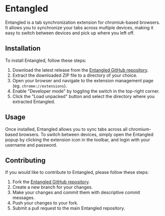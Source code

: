# Entangled

Entangled is a tab synchronization extension for chromiuk-based browsers. It allows you to synchronize your tabs across multiple devices, making it easy to switch between devices and pick up where you left off.

## Installation

To install Entangled, follow these steps:

1. Download the latest release from the [Entangled GitHub repository](https://github.com/lamasters/entangled/releases).
2. Extract the downloaded ZIP file to a directory of your choice.
3. Open your browser and navigate to the extension management page (eg. `chrome://extensions`).
4. Enable "Developer mode" by toggling the switch in the top-right corner.
5. Click the "Load unpacked" button and select the directory where you extracted Entangled.

## Usage

Once installed, Entangled allows you to sync tabs across all chromium-based browsers. To switch between devices, simply open the Entangled popup by clicking the extension icon in the toolbar, and login with your username and password.

## Contributing

If you would like to contribute to Entangled, please follow these steps:

1. Fork the [Entangled GitHub repository](https://github.com/lamasters/entangled).
2. Create a new branch for your changes.
3. Make your changes and commit them with descriptive commit messages.
4. Push your changes to your fork.
5. Submit a pull request to the main Entangled repository.
